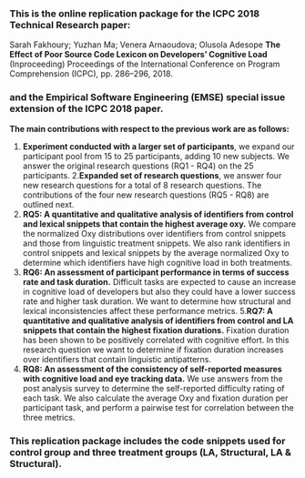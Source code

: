 ### This is the online replication package for the ICPC 2018 Technical Research paper:

Sarah Fakhoury; Yuzhan Ma; Venera Arnaoudova; Olusola Adesope 
**The Effect of Poor Source Code Lexicon on Developers’ Cognitive Load** (Inproceeding) 
Proceedings of the International Conference on Program Comprehension (ICPC), pp. 286–296, 2018.

### and the Empirical Software Engineering (EMSE) special issue extension of the ICPC 2018 paper.


**The main contributions with respect to the previous work are as follows:**

1. **Experiment conducted with a larger set of participants**, we expand our participant pool from 15 to 25 participants, adding 10 new subjects. We answer the original research questions (RQ1 - RQ4) on the 25 participants.
2.**Expanded set of research questions**, we answer four new research questions for a total of 8 research questions. The contributions of the four new research questions (RQ5 - RQ8) are outlined next.
3. **RQ5: A quantitative and qualitative analysis of identifiers from control and lexical snippets that contain the highest average oxy.** We compare the normalized Oxy distributions over identifiers from control snippets and those from linguistic treatment snippets. We also rank identifiers in control snippets and lexical snippets by the average normalized Oxy to determine which identifiers have high cognitive load in both treatments.
4. **RQ6: An assessment of participant performance in terms of success rate and task duration.** Difficult tasks are expected to cause an increase in cognitive load of developers but also they could have a lower success rate and higher task duration. We want to determine how structural and lexical inconsistencies affect these performance metrics.
5.**RQ7: A quantitative and qualitative analysis of identifiers from control and LA snippets that contain the highest fixation durations.** Fixation duration has been shown to be positively correlated with cognitive effort. In this research question we want to determine if fixation duration increases over identifiers that contain linguistic antipatterns.
6. **RQ8: An assessment of the consistency of self-reported measures with cognitive load and eye tracking data.**  We use answers from the post analysis survey to determine the self-reported difficulty rating of each task. We also calculate the average Oxy and fixation duration per participant task, and perform a pairwise test for correlation between the three metrics. 


### This replication package includes the code snippets used for control group and three treatment groups (LA, Structural, LA & Structural). 
